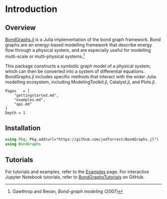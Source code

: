 # Introduction

## Overview
[BondGraphs.jl](https://github.com/jedforrest/BondGraphs.jl) is a Julia implementation of the bond graph framework. Bond graphs are an energy-based modelling framework that describe energy flow through a physical system, and are especially useful for modelling multi-scale or multi-physical systems.[^1]

[^1]: Gawthrop and Bevan, _Bond-graph modeling_ (2007)

This package constructs a symbolic graph model of a physical system, which can then be converted into a system of differential equations. BondGraphs.jl includes specific methods that interact with the wider Julia modelling ecosystem, including ModelingToolkit.jl, Catalyst.jl, and Plots.jl.

```@contents
Pages   = [
    "gettingstarted.md",
    "examples.md",
    "api.md"
]
Depth = 1
```

## Installation
```julia
using Pkg; Pkg.add(url="https://github.com/jedforrest/BondGraphs.jl")
using BondGraphs
```

## Tutorials
For tutorials and examples, refer to the [Examples](@ref) page. For interactive Jupyter Notebook tutorials, refer to [BondGraphsTutorials](https://github.com/jedforrest/BondGraphsTutorials) on GitHub.
